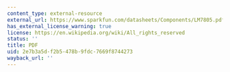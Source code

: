 ```yaml
---
content_type: external-resource
external_url: https://www.sparkfun.com/datasheets/Components/LM7805.pdf
has_external_license_warning: true
license: https://en.wikipedia.org/wiki/All_rights_reserved
status: ''
title: PDF
uid: 2e7b3a5d-f2b5-478b-9fdc-7669f8744273
wayback_url: ''
---
```

